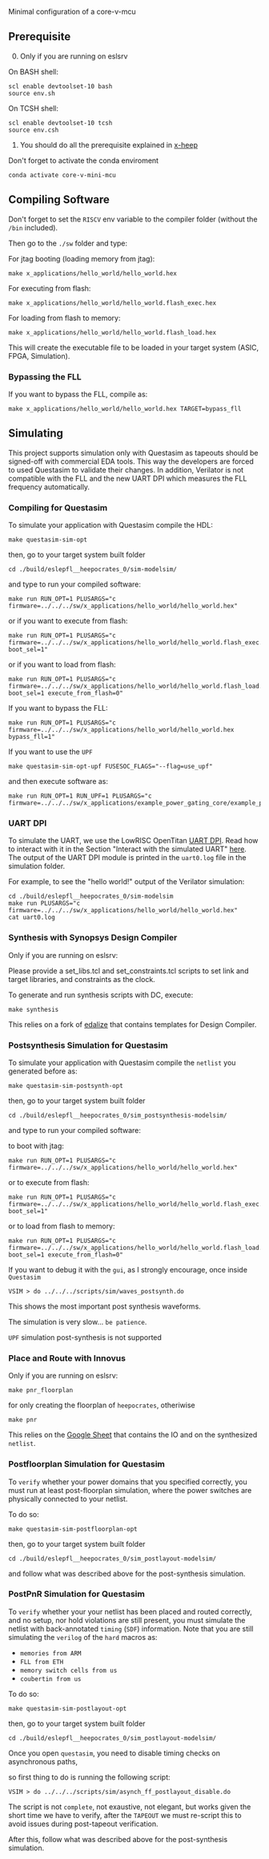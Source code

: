 Minimal configuration of a core-v-mcu

## Prerequisite

0. Only if you are running on eslsrv


On BASH shell:

```
scl enable devtoolset-10 bash
source env.sh
```

On TCSH shell:

```
scl enable devtoolset-10 tcsh
source env.csh
```

1. You should do all the prerequisite explained in [x-heep](https://github.com/esl-epfl/x-heep)

Don't forget to activate the conda enviroment

```
conda activate core-v-mini-mcu
```

## Compiling Software

Don't forget to set the `RISCV` env variable to the compiler folder (without the `/bin` included).

Then go to the `./sw` folder and type:

For jtag booting (loading memory from jtag):

```
make x_applications/hello_world/hello_world.hex
```

For executing from flash:
```
make x_applications/hello_world/hello_world.flash_exec.hex
```

For loading from flash to memory:
```
make x_applications/hello_world/hello_world.flash_load.hex
```

This will create the executable file to be loaded in your target system (ASIC, FPGA, Simulation).

### Bypassing the FLL

If you want to bypass the FLL, compile as:

```
make x_applications/hello_world/hello_world.hex TARGET=bypass_fll
```

## Simulating

This project supports simulation only with Questasim as tapeouts should be signed-off with commercial EDA tools.
This way the developers are forced to used Questasim to validate their changes.
In addition, Verilator is not compatible with the FLL and the new UART DPI which measures the FLL frequency automatically.

### Compiling for Questasim

To simulate your application with Questasim compile the HDL:

```
make questasim-sim-opt
```

then, go to your target system built folder

```
cd ./build/eslepfl__heepocrates_0/sim-modelsim/
```

and type to run your compiled software:

```
make run RUN_OPT=1 PLUSARGS="c firmware=../../../sw/x_applications/hello_world/hello_world.hex"
```

or if you want to execute from flash:

```
make run RUN_OPT=1 PLUSARGS="c firmware=../../../sw/x_applications/hello_world/hello_world.flash_exec.hex boot_sel=1"
```

or if you want to load from flash:

```
make run RUN_OPT=1 PLUSARGS="c firmware=../../../sw/x_applications/hello_world/hello_world.flash_load.hex boot_sel=1 execute_from_flash=0"
```


If you want to bypass the FLL:

```
make run RUN_OPT=1 PLUSARGS="c firmware=../../../sw/x_applications/hello_world/hello_world.hex bypass_fll=1"
```


If you want to use the `UPF`

```
make questasim-sim-opt-upf FUSESOC_FLAGS="--flag=use_upf"
```

and then execute software as:

```
make run RUN_OPT=1 RUN_UPF=1 PLUSARGS="c firmware=../../../sw/x_applications/example_power_gating_core/example_power_gating_core.hex"
```

### UART DPI

To simulate the UART, we use the LowRISC OpenTitan [UART DPI](https://github.com/lowRISC/opentitan/tree/master/hw/dv/dpi/uartdpi).
Read how to interact with it in the Section "Interact with the simulated UART" [here](https://docs.opentitan.org/doc/ug/getting_started_verilator/).
The output of the UART DPI module is printed in the `uart0.log` file in the simulation folder.

For example, to see the "hello world!" output of the Verilator simulation:

```
cd ./build/eslepfl__heepocrates_0/sim-modelsim
make run PLUSARGS="c firmware=../../../sw/x_applications/hello_world/hello_world.hex"
cat uart0.log
```
### Synthesis with Synopsys Design Compiler

Only if you are running on eslsrv:

Please provide a set_libs.tcl and set_constraints.tcl scripts to set link and target libraries, and constraints as the clock.

To generate and run synthesis scripts with DC, execute:

```
make synthesis
```

This relies on a fork of [edalize](https://github.com/davideschiavone/edalize) that contains templates for Design Compiler.


### Postsynthesis Simulation for Questasim

To simulate your application with Questasim compile the `netlist` you generated before as:

```
make questasim-sim-postsynth-opt
```

then, go to your target system built folder

```
cd ./build/eslepfl__heepocrates_0/sim_postsynthesis-modelsim/
```

and type to run your compiled software:

to boot with jtag:

```
make run RUN_OPT=1 PLUSARGS="c firmware=../../../sw/x_applications/hello_world/hello_world.hex"
```

or to execute from flash:

```
make run RUN_OPT=1 PLUSARGS="c firmware=../../../sw/x_applications/hello_world/hello_world.flash_exec.hex boot_sel=1"
```

or to load from flash to memory:

```
make run RUN_OPT=1 PLUSARGS="c firmware=../../../sw/x_applications/hello_world/hello_world.flash_load.hex boot_sel=1 execute_from_flash=0"
```

If you want to debug it with the `gui`, as I strongly encourage, once inside `Questasim`


```
VSIM > do ../../../scripts/sim/waves_postsynth.do
```

This shows the most important post synthesis waveforms.


The simulation is very slow... `be patience`.

`UPF` simulation post-synthesis is not supported


### Place and Route with Innovus

Only if you are running on eslsrv:

```
make pnr_floorplan
```

for only creating the floorplan of `heepocrates`, otheriwise

```
make pnr
```

This relies on the [Google Sheet](https://docs.google.com/spreadsheets/d/1R42f33qJquhNsswMwyr-gp6fZFzjrIKRiU6ttj8dK-8/edit#gid=1605553209) that contains the IO and on the synthesized `netlist`.

### Postfloorplan Simulation for Questasim

To `verify` whether your power domains that you specified correctly, you must run at least post-floorplan simulation,
where the power switches are physically connected to your netlist.

To do so:

```
make questasim-sim-postfloorplan-opt
```
then, go to your target system built folder

```
cd ./build/eslepfl__heepocrates_0/sim_postlayout-modelsim/
```

and follow what was described above for the post-synthesis simulation.

### PostPnR Simulation for Questasim

To `verify` whether your your netlist has been placed and routed correctly, and no setup, nor hold violations are still present,
you must simulate the netlist with back-annotated `timing` (`SDF`) information.
Note that you are still simulating the `verilog` of the `hard` macros as:

- `memories from ARM`
- `FLL from ETH`
- `memory switch cells from us`
- `coubertin from us`

To do so:

```
make questasim-sim-postlayout-opt
```
then, go to your target system built folder

```
cd ./build/eslepfl__heepocrates_0/sim_postlayout-modelsim/
```

Once you open `questasim`, you need to disable timing checks on asynchronous paths,

so first thing to do is running the following script:

```
VSIM > do ../../../scripts/sim/asynch_ff_postlayout_disable.do
```

The script is not `complete`, not exaustive, not elegant, but works given the short time
we have to verify, after the `TAPEOUT` we must re-script this to avoid issues during post-tapeout verification.

After this, follow what was described above for the post-synthesis simulation.